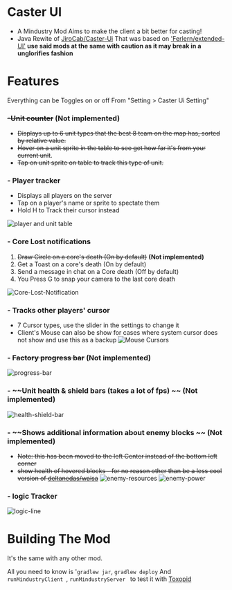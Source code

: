 # Caster UI 

- A Mindustry Mod Aims to make the client a bit better for casting!
- Java Rewite of [JiroCab/Caster-Ui](https://github.com/JiroCab/Caster-Ui) That was based on ['Ferlern/extended-UI'](https://github.com/ferlern/extended-ui-v7) **use said mods at the same with caution as it may break in a unglorifies fashion**

# Features
Everything can be Toggles on or off From "Setting > Caster Ui Setting"

### ~~-Unit counter~~ **(Not implemented)**
- ~~Displays up to 6 unit types that the best 8 team on the map has, sorted by relative value.~~
- ~~Hover on a unit sprite in the table to see get how far it's from your current unit~~.
- ~~Tap on unit sprite on table to track this type of unit.~~

### - Player tracker
- Displays all players on the server
- Tap on a player's name or sprite to spectate them
- Hold H to Track their cursor instead

![player and unit table](https://user-images.githubusercontent.com/57391931/188985548-624af3a4-959a-4416-9a60-c1e5f2154f47.PNG)

### - Core Lost notifications
1. ~~Draw Circle on a core's death (On by default)~~ **(Not implemented)**
2. Get a Toast on a core's death (On by default)
3. Send a message in chat on a Core death (Off by default)
4. You Press G to snap your camera to the last core death

![Core-Lost-Notification](https://user-images.githubusercontent.com/57391931/180737689-a11c7c35-9cae-4c49-8681-2ee338827b68.gif)

### - Tracks other players' cursor
- 7 Cursor types, use the slider in the settings to change it
- Client's Mouse can also be show for cases where system cursor does not show and use this as a backup
  ![Mouse Cursors](https://user-images.githubusercontent.com/57391931/183559978-f4bf81ae-b57d-44d0-b911-6b5ec15e2811.png)

### - ~~Factory progress bar~~ **(Not implemented)**
![progress-bar](https://cdn.discordapp.com/attachments/606977691757051920/951186180895023165/unknown.png)

### - ~~Unit health & shield bars (takes a lot of fps) ~~  **(Not implemented)**
![health-shield-bar](https://cdn.discordapp.com/attachments/606977691757051920/951889454824579092/unknown.png)

### - ~~Shows additional information about enemy blocks ~~  **(Not implemented)**
- ~~Note: this has been moved to the left Center instead of the bottom left corner~~
- ~~show health of hovered blocks - for no reason other than be a less cool version of [deltanedas/waisa](https://github.com/deltanedas/waisa)~~ 
![enemy-resources](https://cdn.discordapp.com/attachments/606977691757051920/953751760273543238/unknown.png)
![enemy-power](https://cdn.discordapp.com/attachments/606977691757051920/953751888044625991/unknown.png)

### - logic Tracker
![logic-line](https://cdn.discordapp.com/attachments/606977691757051920/954039066305888326/unknown.png)

# Building The Mod
It's the same with any other mod.

All you need to know is '`gradlew jar`, `gradlew deploy`
And `runMindustryClient `, `runMindustryServer ` to test it with [Toxopid](https://github.com/Xpdustry/Toxopid)
